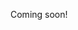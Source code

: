 Coming soon!

<!-- TODO: document how `suppressed` works when a `temp` or `suspend` basal crosses > 1 segment of a basal schedule -->